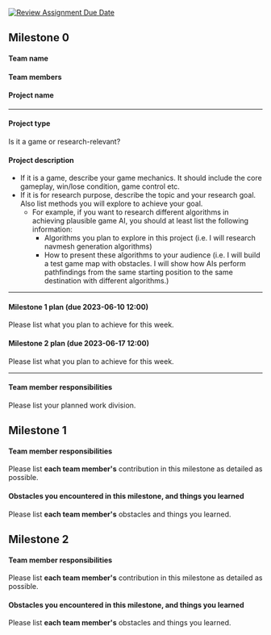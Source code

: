 [![Review Assignment Due Date](https://classroom.github.com/assets/deadline-readme-button-24ddc0f5d75046c5622901739e7c5dd533143b0c8e959d652212380cedb1ea36.svg)](https://classroom.github.com/a/YxFW59aB)
## Milestone 0
#### Team name

#### Team members

#### Project name

--------------------------
#### Project type
Is it a game or research-relevant?
#### Project description
* If it is a game, describe your game mechanics. It should include the core gameplay, win/lose condition, game control etc.
* If it is for research purpose, describe the topic and your research goal. Also list methods you will explore to achieve your goal.
    * For example, if you want to research different algorithms in achieving plausible game AI, you should at least list the following information: 
        * Algorithms you plan to explore in this project (i.e. I will research navmesh generation algorithms)
        * How to present these algorithms to your audience (i.e.  I will build a test game map with obstacles. I will show how AIs perform pathfindings from the same starting position to the same destination with different algorithms.)
--------------------------     
#### Milestone 1 plan (due 2023-06-10 12:00)
Please list what you plan to achieve for this week.
#### Milestone 2 plan (due 2023-06-17 12:00)
Please list what you plan to achieve for this week.

--------------------------  
#### Team member responsibilities
Please list your planned work division.
## Milestone 1
#### Team member responsibilities
Please list **each team member's** contribution in this milestone as detailed as possible.
#### Obstacles you encountered in this milestone, and things you learned
Please list **each team member's** obstacles and things you learned.
## Milestone 2
#### Team member responsibilities
Please list **each team member's** contribution in this milestone as detailed as possible.
#### Obstacles you encountered in this milestone, and things you learned
Please list **each team member's** obstacles and things you learned.
